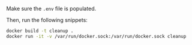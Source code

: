 Make sure the `.env` file is populated.

Then, run the following snippets:

```bash
docker build -t cleanup .
docker run -it -v /var/run/docker.sock:/var/run/docker.sock cleanup
```
